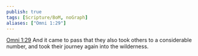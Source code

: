 ```yaml
---
publish: true
tags: [Scripture/BoM, noGraph]
aliases: ["Omni 1:29"]
---
```

[Omni 1:29](https://churchofjesuschrist.org/study/scriptures/bofm/omni/1?lang=eng&id=p29#p29) And it came to pass that they also took others to a considerable number, and took their journey again into the wilderness.
